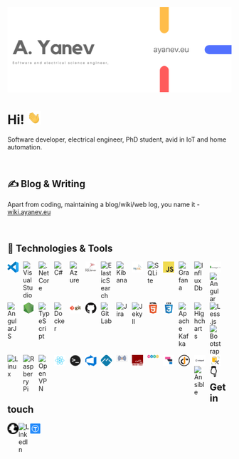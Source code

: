 [![ayanev.eu](https://raw.githubusercontent.com/atanasyanew/atanasyanew/master/assets/poster-01.png "ayanev.eu")](https://ayanev.eu/)

# Hi! <img src="https://raw.githubusercontent.com/atanasyanew/atanasyanew/master/assets/wave.gif" width="30px">

Software developer, electrical engineer, PhD student, avid in IoT and home automation.

<br>

## &#x270d; Blog & Writing

Apart from coding, maintaining a blog/wiki/web log, you name it - [wiki.ayanev.eu](https://wiki.ayanev.eu/)

<br>

## 🔧 Technologies & Tools

<img align="left" width="25px" style="padding-right:10px;" alt="Visual Studio code"    src="https://raw.githubusercontent.com/github/explore/80688e429a7d4ef2fca1e82350fe8e3517d3494d/topics/visual-studio-code/visual-studio-code.png" />
<img align="left" width="25px" style="padding-right:10px;" alt="Visual Studio"         src="https://cdn.worldvectorlogo.com/logos/visual-studio-2013.svg" />
<img align="left" width="25px" style="padding-right:10px;" alt=".Net Core"             src="https://cdn.worldvectorlogo.com/logos/dot-net-core-7.svg" />
<img align="left" width="25px" style="padding-right:10px;" alt="C#"                    src="https://cdn.worldvectorlogo.com/logos/c--4.svg" />
<img align="left" width="25px" style="padding-right:10px;" alt="Azure"                 src="https://cdn.worldvectorlogo.com/logos/azure-1.svg" />
<img align="left" width="25px" style="padding-right:10px;" alt="MS SQL"                src="./assets/microsoft-sql-server.svg" />
<img align="left" width="25px" style="padding-right:10px;" alt="ElasticSearch"         src="https://cdn.worldvectorlogo.com/logos/elastic-elasticsearch.svg" />
<img align="left" width="25px" style="padding-right:10px;" alt="Kibana"                src="https://cdn.worldvectorlogo.com/logos/elastic-kibana.svg" />
<img align="left" width="25px" style="padding-right:10px;" alt="MySQL"                 src="https://raw.githubusercontent.com/github/explore/80688e429a7d4ef2fca1e82350fe8e3517d3494d/topics/mysql/mysql.png" />
<img align="left" width="25px" style="padding-right:10px;" alt="SQLite"                src="https://cdn.worldvectorlogo.com/logos/sqlite.svg" />
<img align="left" width="25px" style="padding-right:10px;" alt="JavaScript"            src="https://raw.githubusercontent.com/github/explore/80688e429a7d4ef2fca1e82350fe8e3517d3494d/topics/javascript/javascript.png" />
<img align="left" width="25px" style="padding-right:10px;" alt="Grafana"               src="https://cdn.worldvectorlogo.com/logos/grafana.svg" />
<img align="left" width="25px" style="padding-right:10px;" alt="InfluxDb"              src="https://cdn.worldvectorlogo.com/logos/influxdb.svg" />
<img align="left" width="25px" style="padding-right:10px;" alt="MongoDB"               src="https://raw.githubusercontent.com/github/explore/80688e429a7d4ef2fca1e82350fe8e3517d3494d/topics/mongodb/mongodb.png" />
<img align="left" width="25px" style="padding-right:10px;" alt="Angular"               src="https://cdn.worldvectorlogo.com/logos/angular-icon-1.svg" />
<img align="left" width="25px" style="padding-right:10px;" alt="AngularJS"             src="https://cdn.worldvectorlogo.com/logos/angular.svg" />
<img align="left" width="25px" style="padding-right:10px;" alt="Node.js"               src="https://raw.githubusercontent.com/github/explore/80688e429a7d4ef2fca1e82350fe8e3517d3494d/topics/nodejs/nodejs.png" />
<img align="left" width="25px" style="padding-right:10px;" alt="TypeScript"            src="https://cdn.worldvectorlogo.com/logos/typescript.svg" />
<img align="left" width="25px" style="padding-right:10px;" alt="Docker"                src="https://cdn.worldvectorlogo.com/logos/docker.svg" />
<img align="left" width="25px" style="padding-right:10px;" alt="Git"                   src="https://raw.githubusercontent.com/github/explore/80688e429a7d4ef2fca1e82350fe8e3517d3494d/topics/git/git.png" />
<img align="left" width="25px" style="padding-right:10px;" alt="GitHub"                src="https://raw.githubusercontent.com/github/explore/78df643247d429f6cc873026c0622819ad797942/topics/github/github.png" />
<img align="left" width="25px" style="padding-right:10px;" alt="GitLab"                src="https://cdn.worldvectorlogo.com/logos/gitlab.svg" />
<img align="left" width="25px" style="padding-right:10px;" alt="Jira"                  src="https://cdn.worldvectorlogo.com/logos/jira-3.svg" />
<img align="left" width="25px" style="padding-right:10px;" alt="Jekyll"                src="https://cdn.worldvectorlogo.com/logos/jekyll.svg" />
<img align="left" width="25px" style="padding-right:10px;" alt="HTML5"                 src="https://raw.githubusercontent.com/github/explore/80688e429a7d4ef2fca1e82350fe8e3517d3494d/topics/html/html.png" />
<img align="left" width="25px" style="padding-right:10px;" alt="CSS3"                  src="https://raw.githubusercontent.com/github/explore/80688e429a7d4ef2fca1e82350fe8e3517d3494d/topics/css/css.png" />
<img align="left" width="25px" style="padding-right:10px;" alt="Apache Kafka"          src="https://cdn.worldvectorlogo.com/logos/kafka.svg" />
<img align="left" width="25px" style="padding-right:10px;" alt="Highcharts"            src="https://cdn.worldvectorlogo.com/logos/highcharts.svg" />
<img align="left" width="25px" style="padding-right:10px;" alt="Less.js"               src="https://cdn.worldvectorlogo.com/logos/less.svg" />
<img align="left" width="25px" style="padding-right:10px;" alt="Bootstrap"             src="https://cdn.worldvectorlogo.com/logos/bootstrap-4.svg" />
<img align="left" width="25px" style="padding-right:10px;" alt="Linux"                 src="https://cdn.worldvectorlogo.com/logos/linux-tux.svg" />
<img align="left" width="25px" style="padding-right:10px;" alt="Raspberry Pi"          src="https://cdn.worldvectorlogo.com/logos/raspberry-pi.svg" />
<img align="left" width="25px" style="padding-right:10px;" alt="OpenVPN"               src="https://cdn.worldvectorlogo.com/logos/openvpn-logo-1.svg" />
<img align="left" width="25px" style="padding-right:10px;" alt="ReactJS"               src="https://raw.githubusercontent.com/github/explore/80688e429a7d4ef2fca1e82350fe8e3517d3494d/topics/react/react.png" />
<img align="left" width="25px" style="padding-right:10px;" alt="CLI"                   src="https://raw.githubusercontent.com/github/explore/80688e429a7d4ef2fca1e82350fe8e3517d3494d/topics/terminal/terminal.png" />
<img align="left" width="25px" style="padding-right:10px;" alt="Azure DevOp"           src="./assets/logo-azure-devops.svg" />
<img align="left" width="25px" style="padding-right:10px;" alt="MongooseOS"            src="./assets/logo-mongoose-os.png" />
<img align="left" width="25px" style="padding-right:10px;" alt="Mosquitto MQTT"        src="./assets/logo-mosquitto-mqtt.png" />
<img align="left" width="25px" style="padding-right:10px;" alt="Node-RED"              src="./assets/logo-node-red.png" />
<img align="left" width="25px" style="padding-right:10px;" alt="Hugo"                  src="./assets/logo-hugo.svg" />
<img align="left" width="25px" style="padding-right:10px;" alt="Elastic APM"           src="./assets/logo-elastic-apm.png" />
<img align="left" width="25px" style="padding-right:10px;" alt="IdentityServer"        src="./assets/logo-Identity-server.png" />
<img align="left" width="25px" style="padding-right:10px;" alt="Telegraf"              src="./assets/logo-telegraf.svg" />
<img align="left" width="25px" style="padding-right:10px;" alt="SQL management studio" src="./assets/logo-mssms.png" /> 
<img align="left" width="25px" style="padding-right:10px;" alt="Ansible"               src="https://cdn.worldvectorlogo.com/logos/ansible.svg" /> 



<!-- Data structures
Logos to be added:
Algorithms
Design patterns

Express.js
Postman
IoT
Samba
Microservices
W3.css
W3.js
Prusa
3D printing
Fusion 360
Onfido
4Stop
PayPal
Stripe
CI/CD
UML
KendоUI
.NET
ASP NET Web API
VSTO
IIS
Code First
Database First
Stored procedure
-->

<br>
<br>
<br>
<br>

## &#x1F447; Get in touch

[<img align="left" width="25px" alt="Web"         src="https://raw.githubusercontent.com/iconic/open-iconic/master/svg/globe.svg" />][website]
[<img align="left" width="25px" alt="LinkedIn"    src="https://cdn.jsdelivr.net/npm/simple-icons@v3/icons/linkedin.svg" />][linkedin]
[<img align="left" width="25px" alt="Thingiverse" src="https://raw.githubusercontent.com/atanasyanew/atanasyanew/master/assets/logo-thingiverse.png" />][thingiverse]
<!-- [<img align="left" width="25px" alt="Medium"      src="https://cdn.jsdelivr.net/npm/simple-icons@v3/icons/medium.svg" />][medium] -->

<br>
<br>

<!-- ## &#x1f4c8; ..and its nice to have some widgets -->

<!-- Profile views badge -->
<!-- ![atanasyanew's github stats](https://komarev.com/ghpvc/?username=atanasyanew&label=Profile%20views&color=0e75b6&style=flat) -->

<!-- Table with Starts, Commits, Repositories, Followers, Issues, Pull requests -->
<!-- ![atanasyanew's github stats](https://github-profile-trophy.vercel.app/?username=atanasyanew) -->

<!-- Most Used Languages -->
<!-- ![atanasyanew's github stats](https://github-readme-stats.vercel.app/api/top-langs/?username=atanasyanew&hide=php,html&title_color=ffffff&text_color=c9cacc&icon_color=2bbc8a&bg_color=1d1f21) -->

<!-- GitHub Profile Stats -->
<!-- ![atanasyanew's github stats](https://github-readme-stats.vercel.app/api?username=atanasyanew&show_icons=true&line_height=27&count_private=true&title_color=ffffff&text_color=c9cacc&icon_color=2bbc8a&bg_color=1d1f21) -->
<!-- ![atanasyanew's github stats](https://github-readme-stats.vercel.app/api?username=atanasyanew&show_icons=true&hide_border=true) -->


<!-- Resources -->
<!-- Icons: https://simpleicons.org/ -->
<!-- GitHub Stats: https://github.com/anuraghazra/github-readme-stats -->
<!-- Emojis: https://emojipedia.org/emoji/ -->
<!-- HTML Emojis: https://www.fileformat.info/index.htm -->
<!-- Shields: https://shields.io/ -->
<!-- Awesome GitHub Profile README: https://github.com/abhisheknaiidu/awesome-github-profile-readme -->

[website]: https://ayanev.eu
[linkedin]: https://www.linkedin.com/in/ayanew
[medium]: https://medium.com/@atanas.yanew
[thingiverse]: https://www.thingiverse.com/ayanev
